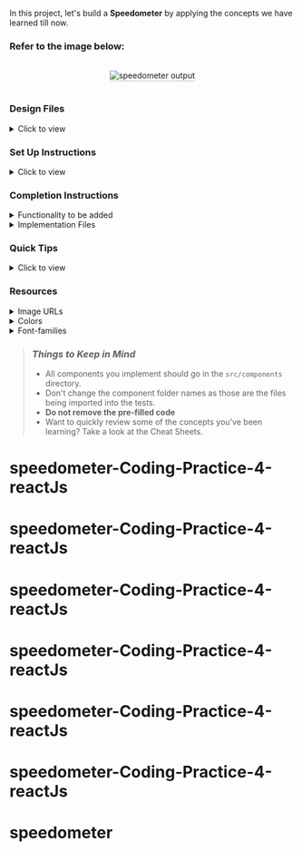 In this project, let's build a **Speedometer** by applying the concepts we have learned till now.

### Refer to the image below:

<br/>
<div style="text-align: center;">
    <img src="https://assets.ccbp.in/frontend/content/react-js/speedometer-ouput.gif" alt="speedometer output" style="max-width:70%;box-shadow:0 2.8px 2.2px rgba(0, 0, 0, 0.12)">
</div>
<br/>

### Design Files

<details>
<summary>Click to view</summary>

- [Extra Small (Size < 576px) and Small (Size >= 576px)](https://assets.ccbp.in/frontend/content/react-js/speedometer-sm-output.png)
- [Medium (Size >= 768px), Large (Size >= 992px) and Extra Large (Size >= 1200px)](https://assets.ccbp.in/frontend/content/react-js/speedometer-lg-output.png)

</details>

### Set Up Instructions

<details>
<summary>Click to view</summary>

- Download dependencies by running `npm install`
- Start up the app using `npm start`
</details>

### Completion Instructions

<details>
<summary>Functionality to be added</summary>
<br/>

The app must have the following functionalities

- The speed should initially be 0mph

  > Here mph means Miles per hour

- When Accelerate button is clicked,
  - If the speed is less than 200mph, the speed should be increased by 10mph
  - If the speed is equal to 200mph, the speed should not be increased
- When Apply Brake button is clicked
  - If the speed is greater than 0mph, then the speed should be decreased by 10mph
  - If the speed is equal to 0mph, the speed should not be decreased

</details>

<details>
<summary>Implementation Files</summary>
<br/>

Use these files to complete the implementation:

- `src/components/Speedometer/index.js`
- `src/components/Speedometer/index.css`
</details>

### Quick Tips

<details>
<summary>Click to view</summary>
<br>

- You can use the below cursor CSS property for buttons to set the type of mouse cursor, to show when the mouse pointer is over an element,

  ```
    cursor: pointer;
  ```

  <br/>
   <img src="https://assets.ccbp.in/frontend/content/react-js/cursor-pointer-img.png" alt="cursor pointer" style="width:100px" />

- You can use the below outline CSS property for buttons and input elements to remove the highlighting when the elements are clicked,

  ```
    outline: none;
  ```

</details>

### Resources

<details>
<summary>Image URLs</summary>

- [https://assets.ccbp.in/frontend/react-js/speedometer-img.png](https://assets.ccbp.in/frontend/react-js/speedometer-img.png) alt should be **speedometer**

</details>

<details>
<summary>Colors</summary>

<br/>

<div style="background-color: #07080c ; width: 150px; padding: 10px; color: white">Hex: #07080c</div>
<div style="background-color: #ffffff ; width: 150px; padding: 10px; color: black">Hex: #ffffff</div>
<div style="background-color: #cbd5e1 ; width: 150px; padding: 10px; color: black">Hex: #cbd5e1</div>
<div style="background-color: #0b69ff ; width: 150px; padding: 10px; color: white">Hex: #0b69ff</div>
<div style="background-color: #94a3b8 ; width: 150px; padding: 10px; color: white">Hex: #94a3b8</div>

</details>

<details>
<summary>Font-families</summary>

- Roboto

</details>

> ### _Things to Keep in Mind_
>
> - All components you implement should go in the `src/components` directory.
> - Don't change the component folder names as those are the files being imported into the tests.
> - **Do not remove the pre-filled code**
> - Want to quickly review some of the concepts you’ve been learning? Take a look at the Cheat Sheets.
# speedometer-Coding-Practice-4-reactJs
# speedometer-Coding-Practice-4-reactJs
# speedometer-Coding-Practice-4-reactJs
# speedometer-Coding-Practice-4-reactJs
# speedometer-Coding-Practice-4-reactJs
# speedometer-Coding-Practice-4-reactJs
# speedometer
